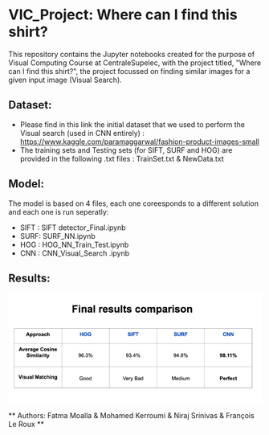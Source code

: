 # VIC_Project: Where can I find this shirt?

This repository contains the Jupyter notebooks created for the purpose of Visual Computing Course at CentraleSupelec, with the project titled, "Where can I find this shirt?", the project focussed on finding similar images for a given input image (Visual Search). 

## Dataset: 

- Please find in this link the initial dataset that we used to perform the Visual search (used in CNN entirely) : https://www.kaggle.com/paramaggarwal/fashion-product-images-small
- The training sets and Testing sets (for SIFT, SURF and HOG) are provided in the following .txt files : TrainSet.txt & NewData.txt

## Model: 

The model is based on 4 files, each one coreesponds to a different solution and each one is run seperatly:
- SIFT : SIFT detector_Final.ipynb
- SURF: SURF_NN.ipynb
- HOG : HOG_NN_Train_Test.ipynb
- CNN : CNN_Visual_Search .ipynb

## Results: 
![Results for teh different solution](/results.png)


** Authors: Fatma Moalla & Mohamed Kerroumi &  Niraj Srinivas & François Le Roux **

